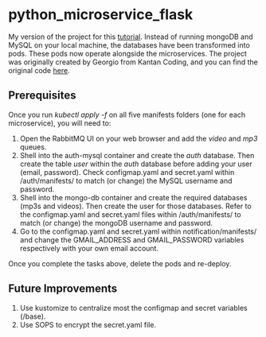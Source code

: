 # python_microservice_flask
My version of the project for this [tutorial](https://www.youtube.com/watch?v=hmkF77F9TLw&t=15441s). Instead of running mongoDB and MySQL on your local machine, the databases have been transformed into pods. These pods now operate alongside the microservices. The project was originally created by Georgio from Kantan Coding, and you can find the original code [here](https://github.com/selikapro/microservices-python).

## Prerequisites

Once you run *kubectl apply -f* on all five manifests folders (one for each microservice), you will need to:

1) Open the RabbitMQ UI on your web browser and add the *video* and *mp3* queues.
2) Shell into the auth-mysql container and create the *auth* database. Then create the table *user* within the *auth* database before adding your user (email, password). Check configmap.yaml and secret.yaml within /auth/manifests/ to match (or change) the MySQL username and password.
3) Shell into the mongo-db container and create the required databases (mp3s and videos). Then create the user for those databases. Refer to the configmap.yaml and secret.yaml files within /auth/manifests/ to match (or change) the mongoDB username and password.
4) Go to the configmap.yaml and secret.yaml within notification/manifests/ and change the GMAIL_ADDRESS and GMAIL_PASSWORD variables respectively with your own email account.

Once you complete the tasks above, delete the pods and re-deploy.

## Future Improvements

1) Use kustomize to centralize most the configmap and secret variables (/base).
2) Use SOPS to encrypt the secret.yaml file.


